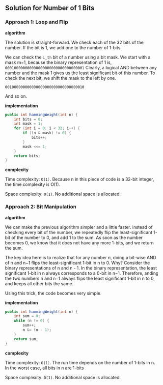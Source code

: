 ## Solution for Number of 1 Bits


### Approach 1: Loop and Flip

**algorithm**

The solution is straight-forward. We check each of the 32 bits of the number. If the bit is 1, we add one to the number of 1-bits.

We can check the `i_th` bit of a number using a bit mask. We start with a mask m=1, because the binary representation of 1 is, `000100000000000000000000000000000001` Clearly, a logical AND between any number and the mask 1 gives us the least significant bit of this number. To check the next bit, we shift the mask to the left by one.

`001000000000000000000000000000000010`

And so on.

**implementation**

```java
public int hammingWeight(int n) {
    int bits = 0;
    int mask = 1;
    for (int i = 0; i < 32; i++) {
        if ((n & mask) != 0) {
            bits++;
        }
        mask <<= 1;
    }
    return bits;
}
```

**complexity**

Time complexity: `O(1)`. Because n in this piece of code is a 32-bit integer, the time complexity is O(1).

Space complexity: `O(1)`. No additional space is allocated.

### Approach 2: Bit Manipulation

**algorithm**

We can make the previous algorithm simpler and a little faster. Instead of checking every bit of the number, we repeatedly flip the least-significant 1-bit of the number to 0, and add 1 to the sum. As soon as the number becomes 0, we know that it does not have any more 1-bits, and we return the sum.

The key idea here is to realize that for any number n, doing a bit-wise AND of n and n−1 flips the least-significant 1-bit in n to 0. Why? Consider the binary representations of n and n - 1. In the binary representation, the least significant 1-bit in n always corresponds to a 0-bit in n−1. Therefore, anding the two numbers n and n−1 always flips the least significant 1-bit in n to 0, and keeps all other bits the same.

Using this trick, the code becomes very simple.

**implementation**

```java
public int hammingWeight(int n) {
    int sum = 0;
    while (n != 0) {
        sum++;
        n &= (n - 1);
    }
    return sum;
}
```

**complexity**

Time complexity: `O(1)`. The run time depends on the number of 1-bits in n. In the worst case, all bits in n are 1-bits

Space complexity: `O(1)`. No additional space is allocated.
